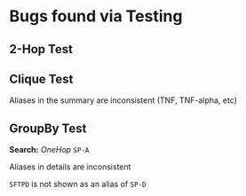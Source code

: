 # Bugs found via Testing

## 2-Hop Test

## Clique Test

Aliases in the summary are inconsistent (TNF, TNF-alpha, etc)

## GroupBy Test

**Search:** *OneHop* `SP-A`

Aliases in details are inconsistent

`SFTPD` is not shown as an alias of `SP-D`
